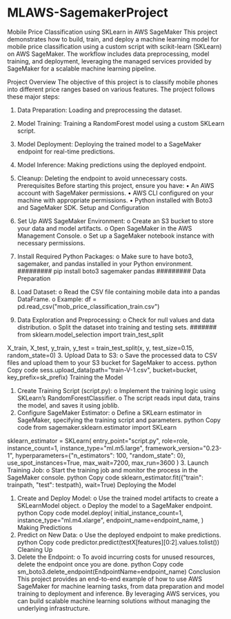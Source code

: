 # MLAWS-SagemakerProject
Mobile Price Classification using SKLearn in AWS SageMaker
This project demonstrates how to build, train, and deploy a machine learning model for mobile price classification using a custom script with scikit-learn (SKLearn) on AWS SageMaker. The workflow includes data preprocessing, model training, and deployment, leveraging the managed services provided by SageMaker for a scalable machine learning pipeline.

Project Overview
The objective of this project is to classify mobile phones into different price ranges based on various features. The project follows these major steps:
1.	Data Preparation: Loading and preprocessing the dataset.
2.	Model Training: Training a RandomForest model using a custom SKLearn script.
3.	Model Deployment: Deploying the trained model to a SageMaker endpoint for real-time predictions.
4.	Model Inference: Making predictions using the deployed endpoint.
5.	Cleanup: Deleting the endpoint to avoid unnecessary costs.
Prerequisites
Before starting this project, ensure you have:
•	An AWS account with SageMaker permissions.
•	AWS CLI configured on your machine with appropriate permissions.
•	Python installed with Boto3 and SageMaker SDK.
Setup and Configuration
1.	Set Up AWS SageMaker Environment:
o	Create an S3 bucket to store your data and model artifacts.
o	Open SageMaker in the AWS Management Console.
o	Set up a SageMaker notebook instance with necessary permissions.
2.	Install Required Python Packages:
o	Make sure to have boto3, sagemaker, and pandas installed in your Python environment.
#########
pip install boto3 sagemaker pandas
#########
Data Preparation

1.	Load Dataset:
o	Read the CSV file containing mobile data into a pandas DataFrame.
o	Example:
df = pd.read_csv("mob_price_classification_train.csv")

2.	Data Exploration and Preprocessing:
o	Check for null values and data distribution.
o	Split the dataset into training and testing sets.
#######
from sklearn.model_selection import train_test_split

X_train, X_test, y_train, y_test = train_test_split(x, y, test_size=0.15, random_state=0)
3.	Upload Data to S3:
o	Save the processed data to CSV files and upload them to your S3 bucket for SageMaker to access.
python
Copy code
sess.upload_data(path="train-V-1.csv", bucket=bucket, key_prefix=sk_prefix)
Training the Model
1.	Create Training Script (script.py):
o	Implement the training logic using SKLearn’s RandomForestClassifier.
o	The script reads input data, trains the model, and saves it using joblib.
2.	Configure SageMaker Estimator:
o	Define a SKLearn estimator in SageMaker, specifying the training script and parameters.
python
Copy code
from sagemaker.sklearn.estimator import SKLearn

sklearn_estimator = SKLearn(
    entry_point="script.py",
    role=role,
    instance_count=1,
    instance_type="ml.m5.large",
    framework_version="0.23-1",
    hyperparameters={"n_estimators": 100, "random_state": 0},
    use_spot_instances=True,
    max_wait=7200,
    max_run=3600
)
3.	Launch Training Job:
o	Start the training job and monitor the process in the SageMaker console.
python
Copy code
sklearn_estimator.fit({"train": trainpath, "test": testpath}, wait=True)
Deploying the Model
1.	Create and Deploy Model:
o	Use the trained model artifacts to create a SKLearnModel object.
o	Deploy the model to a SageMaker endpoint.
python
Copy code
model.deploy(
    initial_instance_count=1,
    instance_type="ml.m4.xlarge",
    endpoint_name=endpoint_name,
)
Making Predictions
1.	Predict on New Data:
o	Use the deployed endpoint to make predictions.
python
Copy code
predictor.predict(testX[features][0:2].values.tolist())
Cleaning Up
1.	Delete the Endpoint:
o	To avoid incurring costs for unused resources, delete the endpoint once you are done.
python
Copy code
sm_boto3.delete_endpoint(EndpointName=endpoint_name)
Conclusion
This project provides an end-to-end example of how to use AWS SageMaker for machine learning tasks, from data preparation and model training to deployment and inference. By leveraging AWS services, you can build scalable machine learning solutions without managing the underlying infrastructure.
